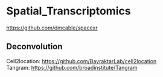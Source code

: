 # Spatial_Transcriptomics
https://github.com/dmcable/spacexr

## Deconvolution
Cell2location:
https://github.com/BayraktarLab/cell2location<br>
Tangram:
https://github.com/broadinstitute/Tangram<br>
